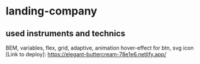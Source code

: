 # landing-company
## used instruments and technics
BEM, variables, flex, grid, adaptive, animation hover-effect for btn, svg icon
[Link to deploy]: https://elegant-buttercream-78e1e6.netlify.app/
